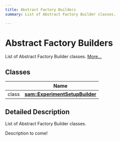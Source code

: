 ```yaml
---
title: Abstract Factory Builders
summary: List of Abstract Factory Builder classes.  

---
```


# Abstract Factory Builders




List of Abstract Factory Builder classes.  [More...](#detailed-description)






## Classes

|                | Name           |
| -------------- | -------------- |
| class | **[sam::ExperimentSetupBuilder](/doxygen/Classes/classsam_1_1_experiment_setup_builder/)**  |








## Detailed Description

List of Abstract Factory Builder classes. 


























Description to come! 








